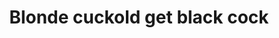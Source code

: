 ---
layout: post
title: Blonde cuckold get black cock
duration: '10:10'
view: 222
rate: 2
video: 'http://fantasti.cc/embed/422641/'
category: 
 - black
 - blonde
 - busty
 - curvy
 - cuckold
 - gorgeous
 - rough
tags: 
 - big-black-cock
priority: 0.9
changefreq: daily
---